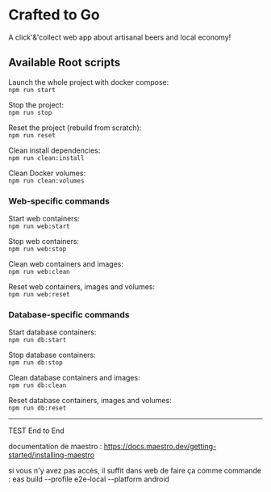 # Crafted to Go

A click'&'collect web app about artisanal beers and local economy!

## Available Root scripts

Launch the whole project with docker compose:  
`npm run start`

Stop the project:  
`npm run stop`

Reset the project (rebuild from scratch):  
`npm run reset`

Clean install dependencies:  
`npm run clean:install`

Clean Docker volumes:  
`npm run clean:volumes`

### Web-specific commands

Start web containers:  
`npm run web:start`

Stop web containers:  
`npm run web:stop`

Clean web containers and images:  
`npm run web:clean`

Reset web containers, images and volumes:  
`npm run web:reset`

### Database-specific commands

Start database containers:  
`npm run db:start`

Stop database containers:  
`npm run db:stop`

Clean database containers and images:  
`npm run db:clean`

Reset database containers, images and volumes:  
`npm run db:reset`

-----

TEST End to End

documentation de maestro : https://docs.maestro.dev/getting-started/installing-maestro

si vous n'y avez pas accès, il suffit dans web de faire ça comme commande : eas build --profile e2e-local --platform android
